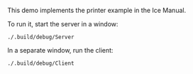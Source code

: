 This demo implements the printer example in the Ice Manual.

To run it, start the server in a window:

```
./.build/debug/Server
```

In a separate window, run the client:

```
./.build/debug/Client
```

